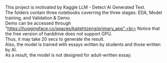 This project is motivated by Kaggle LLM - Detect AI Generated Text. <br>
The folders contain three notebooks coverring the three stages: EDA, Model training, and Validation & Demo.<br>
Demo can be accessed through "https://huggingface.co/spaces/kaitehtzeng/primary_app".<br>
Notice that the free version of harddrive does not support GPU. <br>
Thus, it may take 20 secs to generate the result.<br>
Also, the model is trained with essays written by students and those written by AI. <br>
As a result, the model is not designed for adult-written essay. <br>
